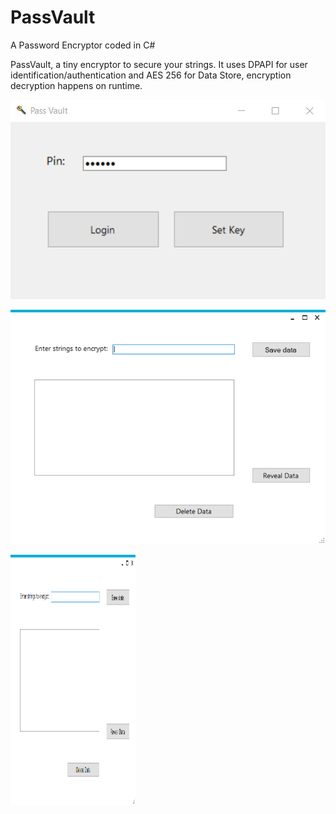 # PassVault
A Password Encryptor coded in C#

PassVault, a tiny encryptor to secure your strings. It uses DPAPI for user identification/authentication and AES 256 for Data Store, encryption decryption happens on runtime.

![Login Screen](https://raw.githubusercontent.com/seriousdoge/PassVault/master/PassVault/Login.png)

![Vault Screen](https://raw.githubusercontent.com/seriousdoge/PassVault/master/PassVault/Vault.png)

<img src="https://raw.githubusercontent.com/seriousdoge/PassVault/master/PassVault/Vault.png" width="200" height="400" />
